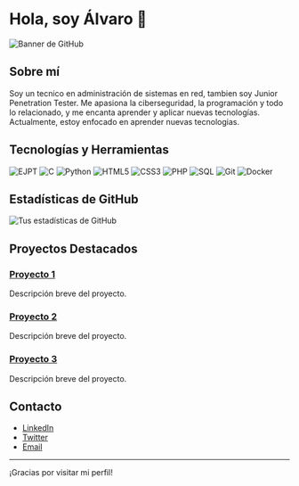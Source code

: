# Hola, soy Álvaro 👋

![Banner de GitHub](ruta/al/banner.jpg)

## Sobre mí

Soy un tecnico en administración de sistemas en red, tambien soy Junior Penetration Tester. Me apasiona la ciberseguridad, la programación y todo lo relacionado, y me encanta aprender y aplicar nuevas tecnologías. Actualmente, estoy enfocado en aprender nuevas tecnologias.

## Tecnologías y Herramientas
![EJPT](https://img.shields.io/badge/-EJPT-333333?style=flat&logo=ejpt)
![C](https://img.shields.io/badge/-C-333333?style=flat&logo=c)
![Python](https://img.shields.io/badge/-Python-333333?style=flat&logo=python)
![HTML5](https://img.shields.io/badge/-HTML5-333333?style=flat&logo=html5)
![CSS3](https://img.shields.io/badge/-CSS3-333333?style=flat&logo=css3)
![PHP](https://img.shields.io/badge/-PHP-333333?style=flat&logo=php)
![SQL](https://img.shields.io/badge/-SQL-333333?style=flat&logo=sql)
![Git](https://img.shields.io/badge/-Git-333333?style=flat&logo=git)
![Docker](https://img.shields.io/badge/-Docker-333333?style=flat&logo=docker)



## Estadísticas de GitHub

![Tus estadísticas de GitHub](https://github-readme-stats.vercel.app/api?username=tu-usuario&show_icons=true&theme=dark)

## Proyectos Destacados

### [Proyecto 1](https://github.com/tu-usuario/proyecto-1)
Descripción breve del proyecto. 

### [Proyecto 2](https://github.com/tu-usuario/proyecto-2)
Descripción breve del proyecto. 

### [Proyecto 3](https://github.com/tu-usuario/proyecto-3)
Descripción breve del proyecto. 

## Contacto

- [LinkedIn](https://www.linkedin.com/in/tu-usuario/)
- [Twitter](https://twitter.com/tu-usuario)
- [Email](mailto:tu.email@example.com)

---

¡Gracias por visitar mi perfil!

